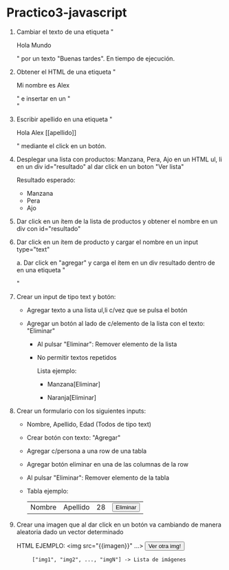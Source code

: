 # Practico3-javascript

1. Cambiar el texto de una etiqueta "<p> Hola Mundo </p>" por un texto "Buenas tardes". En tiempo de ejecución.

2. Obtener el HTML de una etiqueta "<p> Mi nombre es Alex </p>" e insertar en un "<div id="resultado"> </div>"
  
3. Escribir apellido en una etiqueta "<p>Hola Alex [[apellido]] </p>" mediante el click en un botón.
   
4. Desplegar una lista con productos: Manzana, Pera, Ajo en un HTML ul, li en un div id="resultado" al dar click en un boton "Ver lista"

    Resultado esperado:
   
	  <div id="resultado">
	    <ul>
	    	<li>Manzana</li>
	    	<li>Pera</li>
	    	<li>Ajo</li>
	    </ul>
	</div>
    
5. Dar click en un ítem de la lista de productos y obtener el nombre en un div con id="resultado"
   
6. Dar click en un ítem de producto y cargar el nombre en un input type="text"
   
   a. Dar click en "agregar" y carga el ítem en un div resultado dentro de en una etiqueta "<p>"

  
7. Crear un input de tipo text y botón:
    
    - Agregar texto a una lista ul,li c/vez que se pulsa el botón
      
    -  Agregar un botón al lado de c/elemento de la lista con el texto: "Eliminar"
      
        - Al pulsar "Eliminar": Remover elemento de la lista
          
        - No permitir textos repetidos
          
    		Lista ejemplo:
    
    		* Manzana[Eliminar]
       
    		* Naranja[Eliminar]
			

   
8. Crear un formulario con los siguientes inputs:
   
    - Nombre, Apellido, Edad (Todos de tipo text)
      
    - Crear botón con texto: "Agregar"
      
    - Agregar c/persona a una row de una tabla
      
    - Agregar botón eliminar en una de las columnas de la row
     
    - Al pulsar "Eliminar": Remover elemento de la tabla
      
    - Tabla ejemplo:
      
  		<table>
			<tr>
				<td>Nombre</td>
				<td>Apellido</td>
				<td>28</td>
				<td>
				<button>Eliminar</button>
				</td>
			</tr>
		</table>

	

9. Crear una imagen que al dar click en un botón va cambiando de manera aleatoria dado un vector determinado
    
	  HTML EJEMPLO:
			<img src="{{imagen}}" ...>
			<button>Ver otra img!</button>

			["img1", "img2", ..., "imgN"] -> Lista de imágenes
